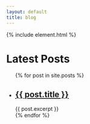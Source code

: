 ```yaml
---
layout: default
title: blog
---
```


{% include element.html %}

<h1>Latest Posts</h1>

<main>
  <div class="block">
    <ul>
      {% for post in site.posts %}
        <li>
          <h2><a href="{{ post.url }}">{{ post.title }}</a></h2>
          {{ post.excerpt }}
        </li>
      {% endfor %}
    </ul>
  </div>
</main>
